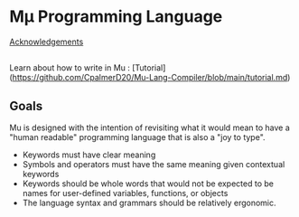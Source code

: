 # Mμ Programming Language
[Acknowledgements](https://github.com/CpalmerD20/Mu-Lang-Compiler/blob/main/thank_you.md) 
##
Learn about how to write in Mu : [Tutorial] (https://github.com/CpalmerD20/Mu-Lang-Compiler/blob/main/tutorial.md)

## Goals
Mu is designed with the intention of revisiting what it would mean to have a "human readable" programming language that is also a "joy to type".
* Keywords must have clear meaning
* Symbols and operators must have the same meaning given contextual keywords
* Keywords should be whole words that would not be expected to be names for user-defined variables, functions, or objects
* The language syntax and grammars should be relatively ergonomic. 

